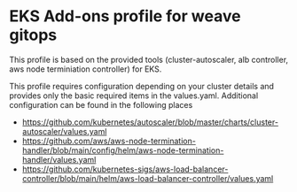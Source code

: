# EKS Add-ons profile for weave gitops
This profile is based on the provided tools (cluster-autoscaler, alb controller, aws node terminiation controller) for EKS.

This profile requires configuration depending on your cluster details and provides only the basic required items in the values.yaml. Additional configuration can be found in the following places

-  https://github.com/kubernetes/autoscaler/blob/master/charts/cluster-autoscaler/values.yaml
-  https://github.com/aws/aws-node-termination-handler/blob/main/config/helm/aws-node-termination-handler/values.yaml
- https://github.com/kubernetes-sigs/aws-load-balancer-controller/blob/main/helm/aws-load-balancer-controller/values.yaml
